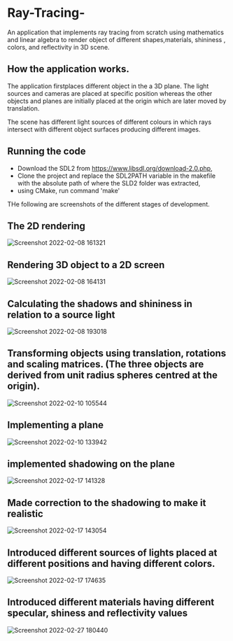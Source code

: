 # Ray-Tracing-
An application that implements ray tracing from scratch using mathematics and linear algebra to render object of different shapes,materials, shininess , colors, and reflectivity in 3D scene.

## How the application works.
The application firstplaces different object in the a 3D plane. The light sources and cameras are  placed at specific position whereas the other objects and planes are initially placed at the origin which are later moved by translation.

The  scene has different light sources of different colours in which rays intersect with different object surfaces producing different images. 

## Running the code
- Download the SDL2  from https://www.libsdl.org/download-2.0.php,
- Clone the project and replace the SDL2PATH variable in the makefile with the absolute path of where the SLD2 folder was extracted,
- using CMake, run command 'make'

THe following are screenshots of  the different stages of development.

## The 2D rendering
![Screenshot 2022-02-08 161321](https://user-images.githubusercontent.com/55924723/155990815-c1d3a631-a896-459d-b2ed-21f12e87b3ec.png)

## Rendering 3D object to a 2D screen
![Screenshot 2022-02-08 164131](https://user-images.githubusercontent.com/55924723/155990839-2a4d0b2f-f883-4fcb-b38f-c7ad2d098bda.png)

## Calculating the shadows and shininess in relation to a source light
![Screenshot 2022-02-08 193018](https://user-images.githubusercontent.com/55924723/155990845-476fea27-174e-4cec-809c-cbb33fcd20af.png)

## Transforming objects using translation, rotations and scaling matrices. (The three objects are derived from unit radius spheres centred at the origin).
![Screenshot 2022-02-10 105544](https://user-images.githubusercontent.com/55924723/155990850-bd1a68a5-2a13-4801-9d47-e96bb0fd9683.png)

## Implementing a plane
![Screenshot 2022-02-10 133942](https://user-images.githubusercontent.com/55924723/155990868-cd59f34f-237a-472a-9b8a-04c3afd030bb.png)

## implemented shadowing on the plane
![Screenshot 2022-02-17 141328](https://user-images.githubusercontent.com/55924723/155990883-ab5e0408-e0a0-46d0-8447-4bdf88c48bf9.png)

## Made correction to the shadowing to make it realistic
![Screenshot 2022-02-17 143054](https://user-images.githubusercontent.com/55924723/155990895-8fd9114c-c870-47a8-ae7c-31506974d9f3.png)

## Introduced different sources of lights placed at different positions and having different colors.
![Screenshot 2022-02-17 174635](https://user-images.githubusercontent.com/55924723/155990902-a510d385-a8c4-4307-9c53-907df90f47f1.png)

## Introduced different materials having different specular, shiness and reflectivity values
![Screenshot 2022-02-27 180440](https://user-images.githubusercontent.com/55924723/155990908-8ad1c0ff-c24d-496b-b829-b5d3f6acf95f.png)
